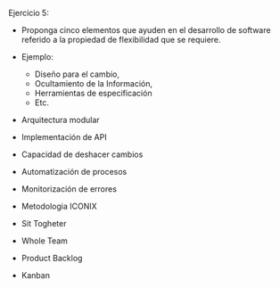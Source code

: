 Ejercicio 5:
- Proponga cinco elementos que ayuden en el desarrollo de software referido a la propiedad de flexibilidad que se requiere.
- Ejemplo:
    - Diseño para el cambio,
    - Ocultamiento de la Información,
    - Herramientas de especificación
    - Etc.

-	Arquitectura modular
-	Implementación de API
-	Capacidad de deshacer cambios
-	Automatización de procesos
-	Monitorización de errores

- Metodologia ICONIX
- Sit Togheter
- Whole Team
- Product Backlog
- Kanban